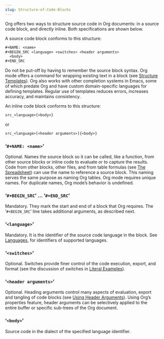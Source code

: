 ```yaml
---
slug: Structure-of-Code-Blocks
---
```


Org offers two ways to structure source code in Org documents: in a source code block, and directly inline. Both specifications are shown below.

A source code block conforms to this structure:

```lisp
#+NAME: <name>
#+BEGIN_SRC <language> <switches> <header arguments>
  <body>
#+END_SRC
```

Do not be put-off by having to remember the source block syntax. Org mode offers a command for wrapping existing text in a block (see [Structure Templates](/docs/org/Structure-Templates)). Org also works with other completion systems in Emacs, some of which predate Org and have custom domain-specific languages for defining templates. Regular use of templates reduces errors, increases accuracy, and maintains consistency.

An inline code block conforms to this structure:

```lisp
src_<language>{<body>}
```

or

```lisp
src_<language>[<header arguments>]{<body>}
```

### ‘`#+NAME: <name>`’

Optional. Names the source block so it can be called, like a function, from other source blocks or inline code to evaluate or to capture the results. Code from other blocks, other files, and from table formulas (see [The Spreadsheet](/docs/org/The-Spreadsheet)) can use the name to reference a source block. This naming serves the same purpose as naming Org tables. Org mode requires unique names. For duplicate names, Org mode’s behavior is undefined.

### ‘`#+BEGIN_SRC`’ … ‘`#+END_SRC`’

Mandatory. They mark the start and end of a block that Org requires. The ‘`#+BEGIN_SRC`’ line takes additional arguments, as described next.

### ‘`<language>`’

Mandatory. It is the identifier of the source code language in the block. See [Languages](/docs/org/Languages), for identifiers of supported languages.

### ‘`<switches>`’

Optional. Switches provide finer control of the code execution, export, and format (see the discussion of switches in [Literal Examples](/docs/org/Literal-Examples)).

### ‘`<header arguments>`’

Optional. Heading arguments control many aspects of evaluation, export and tangling of code blocks (see [Using Header Arguments](/docs/org/Using-Header-Arguments)). Using Org’s properties feature, header arguments can be selectively applied to the entire buffer or specific sub-trees of the Org document.

### ‘`<body>`’

Source code in the dialect of the specified language identifier.
